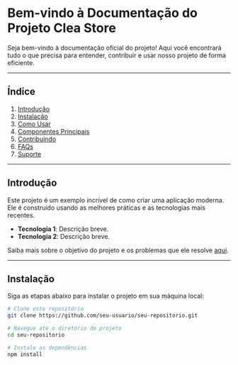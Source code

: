 # Bem-vindo à Documentação do Projeto Clea Store

Seja bem-vindo à documentação oficial do projeto! Aqui você encontrará tudo o que precisa para entender, contribuir e usar nosso projeto de forma eficiente.

---

## Índice

1. [Introdução](#introdução)
2. [Instalação](#instalação)
3. [Como Usar](#como-usar)
4. [Componentes Principais](#componentes-principais)
5. [Contribuindo](#contribuindo)
6. [FAQs](#faqs)
7. [Suporte](#suporte)

---

## Introdução

Este projeto é um exemplo incrível de como criar uma aplicação moderna. Ele é construído usando as melhores práticas e as tecnologias mais recentes.

- **Tecnologia 1**: Descrição breve.
- **Tecnologia 2**: Descrição breve.

Saiba mais sobre o objetivo do projeto e os problemas que ele resolve [aqui](#).

---

## Instalação

Siga as etapas abaixo para instalar o projeto em sua máquina local:

```bash
# Clone este repositório
git clone https://github.com/seu-usuario/seu-repositorio.git

# Navegue até o diretório do projeto
cd seu-repositorio

# Instale as dependências
npm install
